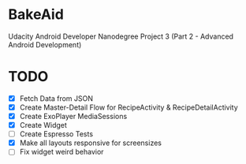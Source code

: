 # BakeAid
Udacity Android Developer Nanodegree Project 3 (Part 2 - Advanced Android Development)

# TODO

- [x] Fetch Data from JSON
- [x] Create Master-Detail Flow for RecipeActivity & RecipeDetailActivity
- [x] Create ExoPlayer MediaSessions
- [x] Create Widget
- [ ] Create Espresso Tests
- [x] Make all layouts responsive for screensizes
- [ ] Fix widget weird behavior